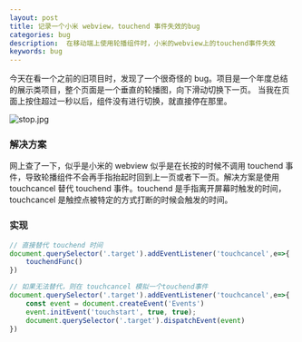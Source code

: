 ```yaml
---
layout: post
title: 记录一个小米 webview，touchend 事件失效的bug
categories: bug
description:  在移动端上使用轮播组件时，小米的webview上的touchend事件失效
keywords: bug
---
```


今天在看一个之前的旧项目时，发现了一个很奇怪的 bug。项目是一个年度总结的展示类项目，整个页面是一个垂直的轮播图，向下滑动切换下一页。
当我在页面上按住超过一秒以后，组件没有进行切换，就直接停在那里。

![stop.jpg](https://i.loli.net/2019/07/11/5d27348563fb631910.jpg)

### 解决方案

网上查了一下，似乎是小米的 webview 似乎是在长按的时候不调用 touchend 事件，导致轮播组件不会再手指抬起时回到上一页或者下一页。解决方案是使用 touchcancel 替代 touchend 事件。touchend 是手指离开屏幕时触发的时间，touchcancel 是触控点被特定的方式打断的时候会触发的时间。

### 实现
```js
// 直接替代 touchend 时间
document.querySelector('.target').addEventListener('touchcancel',e=>{
    touchendFunc()
})

// 如果无法替代，则在 touchcancel 模拟一个touchend事件 
document.querySelector('.target').addEventListener('touchcancel',e=>{
    const event = document.createEvent('Events')
    event.initEvent('touchstart', true, true);
    document.querySelector('.target').dispatchEvent(event)
})

```